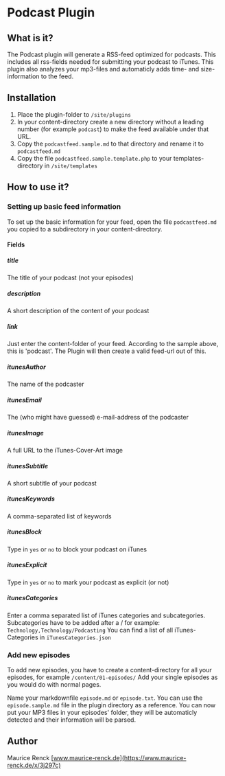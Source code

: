 # Podcast Plugin

## What is it?
The Podcast plugin will generate a RSS-feed optimized for podcasts. This includes all rss-fields needed for submitting your podcast to iTunes.
This plugin also analyzes your mp3-files and automaticly adds time- and size-information to the feed. 

## Installation
1. Place the plugin-folder to `/site/plugins`
2. In your content-directory create a new directory without a leading number (for example `podcast`) to make the feed available under that URL.
3. Copy the `podcastfeed.sample.md` to that directory and rename it to `podcastfeed.md`
4. Copy the file `podcastfeed.sample.template.php` to your templates-directory in `/site/templates`

## How to use it?
### Setting up basic feed information
To set up the basic information for your feed, open the file `podcastfeed.md` you copied to a subdirectory in your content-directory.

#### Fields
##### title
The title of your podcast (not your episodes)

##### description
A short description of the content of your podcast

##### link
Just enter the content-folder of your feed. According to the sample above, this is 'podcast'. The Plugin will then create a valid feed-url out of this.

##### itunesAuthor
The name of the podcaster

##### itunesEmail
The (who might have guessed) e-mail-address of the podcaster

##### itunesImage
A full URL to the iTunes-Cover-Art image
##### itunesSubtitle
A short subtitle of your podcast

##### itunesKeywords
A comma-separated list of keywords

##### itunesBlock
Type in `yes` or `no` to block your podcast on iTunes

##### itunesExplicit
Type in `yes` or `no` to mark your podcast as explicit (or not)

##### itunesCategories
Enter a comma separated list of iTunes categories and subcategories. Subcategories have to be added after a / for example:
`Technology,Technology/Podcasting`
You can find a list of all iTunes-Categories in `iTunesCategories.json`

### Add new episodes
To add new episodes, you have to create a content-directory for all your episodes, for example `/content/01-episodes/` Add your single episodes as you would do with normal pages.

Name your markdownfile `episode.md` or `episode.txt`. You can use the `episode.sample.md` file in the plugin directory as a reference. You can now put your MP3 files in your episodes' folder, they will be automaticly detected and their information will be parsed.

## Author
Maurice Renck [www.maurice-renck.de](https://www.maurice-renck.de/x/3j297c)
